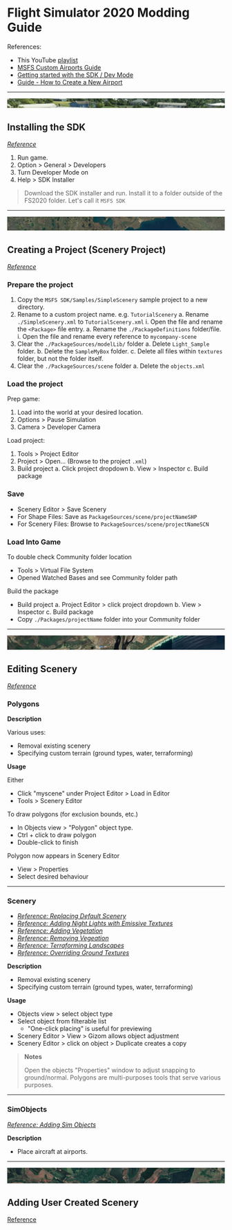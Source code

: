 # Flight Simulator 2020 Modding Guide

References:

- This YouTube [playlist](https://www.youtube.com/playlist?list=PL_Up4sAmkCfXIOqIRzS9OpQEJRyW-rnoq)
- [MSFS Custom Airports Guide](./MSFS_custom_airports_v0.3.pdf)
- [Getting started with the SDK / Dev Mode](https://forums.flightsimulator.com/t/how-to-getting-started-with-the-sdk-dev-mode/123241/108)
- [Guide - How to Create a New Airport](https://forums.flightsimulator.com/t/guide-how-to-create-a-new-airport-version-0-3/166902/2)

---

![Image](./Divider1.jpg)

## Installing the SDK

[*Reference*](https://youtu.be/3K0XhAf0WYw?list=PL_Up4sAmkCfXIOqIRzS9OpQEJRyW-rnoq)

1. Run game.
2. Option > General > Developers
3. Turn Developer Mode on
4. Help > SDK Installer

> Download the SDK installer and run. Install it to a folder outside of the FS2020 folder. Let's call it `MSFS SDK`

---

![Image](./Divider2.jpg)

## Creating a Project (Scenery Project)

[*Reference*](https://youtu.be/3K0XhAf0WYw?list=PL_Up4sAmkCfXIOqIRzS9OpQEJRyW-rnoq)

### Prepare the project

1. Copy the `MSFS SDK/Samples/SimpleScenery` sample project to a new directory.
2. Rename to a custom project name. e.g. `TutorialScenery`
  a. Rename `./SimpleScenery.xml` to `TutorialScenery.xml`
    i. Open the file and rename the `<Package>` file entry.
  a. Rename the `./PackageDefinitions` folder/file.
    i. Open the file and rename every reference to `mycompany-scene`
3. Clear the `./PackageSources/modelLib/` folder
  a. Delete `Light_Sample` folder.
  b. Delete the `SampleMyBox` folder.
  c. Delete all files within `textures` folder, but not the folder itself.
4. Clear the `./PackageSources/scene` folder
  a. Delete the `objects.xml`

### Load the project

Prep game:

1. Load into the world at your desired location.
2. Options > Pause Simulation
3. Camera > Developer Camera

Load project:

1. Tools > Project Editor
2. Project > Open... (Browse to the project `.xml`)
3. Build project
   a. Click project dropdown
   b. View > Inspector
   c. Build package

### Save

- Scenery Editor > Save Scenery
- For Shape Files: Save as `PackageSources/scene/projectNameSHP`
- For Scenery Files: Browse to `PackageSources/scene/projectNameSCN`

### Load Into Game

To double check Community folder location

- Tools > Virtual File System
- Opened Watched Bases and see Community folder path

Build the package

- Build project
  a. Project Editor > click project dropdown
  b. View > Inspector
  c. Build package
- Copy `./Packages/projectName` folder into your Community folder

---

![Image](./Divider3.jpg)

## Editing Scenery

[*Reference*](https://youtu.be/IOhnU_w3Us8?list=PL_Up4sAmkCfXIOqIRzS9OpQEJRyW-rnoq)

### Polygons

**Description**

Various uses:

- Removal existing scenery
- Specifying custom terrain (ground types, water, terraforming)

**Usage**

Either

- Click "myscene" under Project Editor > Load in Editor
- Tools > Scenery Editor

To draw polygons (for exclusion bounds, etc.)

- In Objects view > "Polygon" object type.
- Ctrl + click to draw polygon
- Double-click to finish

Polygon now appears in Scenery Editor

- View > Properties
- Select desired behaviour

---

### Scenery

- *[Reference: Replacing Default Scenery](https://www.youtube.com/watch?v=IOhnU_w3Us8&list=PL_Up4sAmkCfXIOqIRzS9OpQEJRyW-rnoq&index=2)*
- *[Reference: Adding Night Lights with Emissive Textures](https://www.youtube.com/watch?v=IOhnU_w3Us8&list=PL_Up4sAmkCfXIOqIRzS9OpQEJRyW-rnoq&index=4)*
- *[Reference: Adding Vegetation](https://www.youtube.com/watch?v=IOhnU_w3Us8&list=PL_Up4sAmkCfXIOqIRzS9OpQEJRyW-rnoq&index=5)*
- *[Reference: Removing Vegeation](https://www.youtube.com/watch?v=kzPEoRloKH8&list=PL_Up4sAmkCfXIOqIRzS9OpQEJRyW-rnoq&index=6)*
- *[Reference: Terraforming Landscapes](https://www.youtube.com/watch?v=kzPEoRloKH8&list=PL_Up4sAmkCfXIOqIRzS9OpQEJRyW-rnoq&index=7)*
- *[Reference: Overriding Ground Textures](https://www.youtube.com/watch?v=kzPEoRloKH8&list=PL_Up4sAmkCfXIOqIRzS9OpQEJRyW-rnoq&index=14)*


**Description**

- Removal existing scenery
- Specifying custom terrain (ground types, water, terraforming)

**Usage**

- Objects view > select object type
- Select object from  filterable list
  - "One-click placing" is useful for previewing
- Scenery Editor > View > Gizom allows object adjustment
- Scenery Editor > click on object > Duplicate creates a copy

> **Notes**
>
> Open the objects "Properties" window to adjust snapping to ground/normal.
> Polygons are multi-purposes tools that serve various purposes.

---

### SimObjects

*[Reference: Adding Sim Objects](https://www.youtube.com/watch?v=g_zcTM5xh4Y&list=PL_Up4sAmkCfXIOqIRzS9OpQEJRyW-rnoq&index=10)*

**Description**

- Place aircraft at airports.

---

![Image](./Divider4.jpg)

## Adding User Created Scenery

[Reference](https://youtu.be/IOhnU_w3Us8?list=PL_Up4sAmkCfXIOqIRzS9OpQEJRyW-rnoq)

